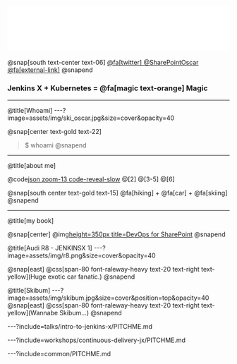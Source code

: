 ![IMAGE](assets/img/jx-logo.svg)


@snap[south text-center text-06]
[@fa[twitter] @SharePointOscar @fa[external-link]](http://twitter.com/SharePointOscar)
@snapend

### Jenkins X + Kubernetes = @fa[magic text-orange] Magic


---
@title[Whoami]
---?image=assets/img/ski_oscar.jpg&size=cover&opacity=40

@snap[center text-gold text-22]
>$ whoami
@snapend

---

@title[about me]

@code[json zoom-13  code-reveal-slow](me.js)
@[2]
@[3-5]
@[6]


@snap[south center text-gold text-15]
@fa[hiking] + @fa[car] + @fa[skiing]
@snapend

---

@title[my book]

@snap[center]
@img[height=350px title=DevOps for SharePoint](https://images-na.ssl-images-amazon.com/images/I/41CwoAkPTCL._SX348_BO1,204,203,200_.jpg)
@snapend


@title[Audi R8 - JENKINSX 1]
---?image=assets/img/r8.png&size=cover&opacity=40

@snap[east]
 @css[span-80 font-raleway-heavy text-20 text-right text-yellow](Huge exotic car fanatic.)
@snapend

@title[Skibum]
---?image=assets/img/skibum.jpg&size=cover&position=top&opacity=40
@snap[east]
 @css[span-80 font-raleway-heavy text-20 text-right text-yellow](Wannabe Skibum...)
@snapend


---?include=talks/intro-to-jenkins-x/PITCHME.md

---?include=workshops/continuous-delivery-jx/PITCHME.md

---?include=common/PITCHME.md
